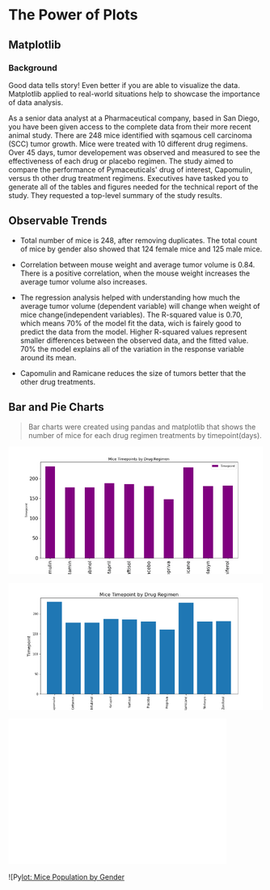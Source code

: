 
#   The Power of Plots
## Matplotlib
### Background
Good data tells story! Even better if you are able to visualize the data. Matplotlib applied to real-world situations help to showcase the importance of data analysis.

As a senior data analyst at a Pharmaceutical company, based in San Diego, you have been given access to the complete data from their more recent animal study. There are 248 mice identified with sqamous cell carcinoma (SCC) tumor growth. Mice were treated with 10 different drug regimens. Over 45 days, tumor developement was observed and measured to see the effectiveness of each drug or placebo regimen. The study aimed to compare the performance of Pymaceuticals' drug of interest, Capomulin, versus th other drug treatment regimens. Executives have tasked you to generate all of the tables and figures needed for the technical report of the study. They requested a top-level summary of the study results.

## Observable Trends

* Total number of mice is 248, after removing duplicates. The total count of mice by gender also showed that 124 female mice and 125 male mice.

* Correlation between mouse weight and average tumor volume is 0.84. There is a positive correlation, when the mouse weight increases the average tumor volume also increases.

* The regression analysis helped with understanding how much the average tumor volume (dependent variable) will change when weight of mice change(independent variables). The R-squared value is 0.70, which means 70% of the model fit the data, wich is fairely good to predict the data from the model. Higher R-squared values represent smaller differences between the observed data, and the fitted value. 70% the model explains all of the variation in the response variable around its mean.

* Capomulin and Ramicane reduces the size of tumors better that the other drug treatments.


## Bar and Pie Charts
> Bar charts were created using pandas and matplotlib that shows the number of mice for each drug regimen treatments by timepoint(days).

![Pandas: Mice Timepoints (Days) by Drug Regimen](./Images/mice_timepoints_by_drug_pandas.png)

![Pyplot: Mice Timepoints (Days) by Drug Regimen](./Images/mice_timepoints_by_drug_pyplot.png)

![Pandas: Mice Population by Gender](./Images/mice_population_by_gender_pandas.png)

![Py[lot: Mice Population by Gender](./Images/mice_population_by_gender_pyplot.png)

